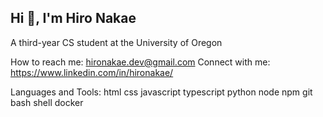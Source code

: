 


## Hi 👋, I'm Hiro Nakae
A third-year CS student at the University of Oregon

How to reach me: hironakae.dev@gmail.com
Connect with me:
https://www.linkedin.com/in/hironakae/

Languages and Tools:
html css javascript typescript python node npm git bash shell docker 

